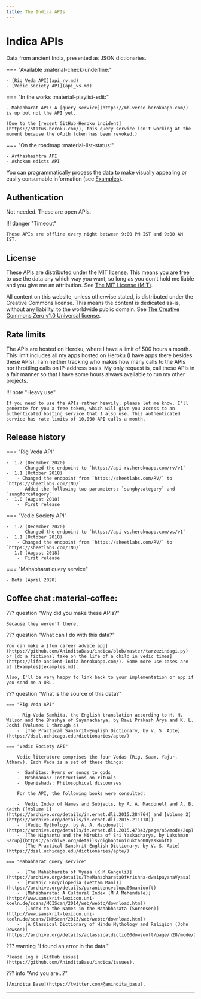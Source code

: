 ```yaml
---
title: The Indica APIs
---
```


# Indica APIs

Data from ancient India, presented as JSON dictionaries.

=== "Available :material-check-underline:"

    - [Rig Veda API](api_rv.md)
	- [Vedic Society API](api_vs.md)

=== "In the works :material-playlist-edit:"

    - Mahabharat API: A [query service](https://mb-verse.herokuapp.com/) is up but not the API yet.
	
	(Due to the [recent GitHub-Heroku incident](https://status.heroku.com/), this query service isn't working at the moment because the oAuth token has been revoked.)

=== "On the roadmap :material-list-status:"

    - Arthashashtra API
	- Ashokan edicts API

You can programmatically process the data to make visually appealing or easily consumable information (see [Examples](examples.md)).

## Authentication

Not needed. These are open APIs.

!!! danger "Timeout"

    These APIs are offline every night between 9:00 PM IST and 9:00 AM IST.

## License

These APIs are distributed under the MIT license. This means you are free to use the data any which way you want, so long as you don't hold me liable and you give me an attribution. See [The MIT License (MIT)](https://opensource.org/licenses/MIT).

All content on this website, unless otherwise stated, is distributed under the Creative Commons license. This means the content is dedicated as-is, without any liability. to the worldwide public domain. See [The Creative Commons Zero v1.0 Universal license](https://wiki.creativecommons.org/wiki/CC0_FAQ).

## Rate limits

The APIs are hosted on Heroku, where I have a limit of 500 hours a month. This limit includes all my apps hosted on Heroku (I have apps there besides these APIs). I am neither tracking who makes how many calls to the APIs nor throttling calls on IP-address basis. My only request is, call these APIs in a fair manner so that I have some hours always available to run my other projects.

!!! note "Heavy use"

    If you need to use the APIs rather heavily, please let me know. I'll generate for you a free token, which will give you access to an authenticated hosting service that I also use. This authenticated service has rate limits of 10,000 API calls a month.

## Release history

=== "Rig Veda API"

    -  1.2 (December 2020)
	    -  Changed the endpoint to `https://api-rv.herokuapp.com/rv/v1`
	-  1.1 (October 2018)
	    - Changed the endpoint from `https://sheetlabs.com/RV/` to `https://sheetlabs.com/IND/`
		-  Added the following two parameters: `sungbycategory` and `sungforcategory`
	-  1.0 (August 2018)
	    -  First release

=== "Vedic Society API"

    -  1.2 (December 2020)
	    -  Changed the endpoint to `https://api-vs.herokuapp.com/vs/v1`
	-  1.1 (October 2018)
	    - Changed the endpoint from `https://sheetlabs.com/RV/` to `https://sheetlabs.com/IND/`
	-  1.0 (August 2018)
	    -  First release

=== "Mahabharat query service"

    - Beta (April 2020)

## Coffee chat :material-coffee:

??? question "Why did you make these APIs?"

    Because they weren't there.

??? question "What can I do with this data?"

    You can make a [fun career advice app](https://github.com/AninditaBasu/indica/blob/master/tarzezindagi.py) or [do a fictional take on the life of a child in vedic times](https://life-ancient-india.herokuapp.com/). Some more use cases are at [Examples](examples.md).

    Also, I'll be very happy to link back to your implementation or app if you send me a URL.

??? question "What is the source of this data?"

    === "Rig Veda API"

        - Rig Veda Samhita, the English translation according to H. H. Wilson and the Bhashya of Sayanacharya, by Ravi Prakash Arya and K. L. Joshi (Volumes 1 through 4)
		-  [The Practical Sanskrit-English Dictionary, by V. S. Apte](https://dsal.uchicago.edu/dictionaries/apte/)

    === "Vedic Society API"
	
	    Vedic literature comprises the four Vedas (Rig, Saam, Yajur, Atharv). Each Veda is a set of these things:

	    -  Samhitas: Hymns or songs to gods
	    -  Brahmanas: Instructions on rituals
	    -  Upanishads: Philosophical discourses
	
	    For the API, the following books were consulted:
	
	    -  Vedic Index of Names and Subjects, by A. A. Macdonell and A. B. Keith ([Volume 1](https://archive.org/details/in.ernet.dli.2015.284764) and [Volume 2](https://archive.org/details/in.ernet.dli.2015.211118))
	    -  [Vedic Mythology, by A. A. Macdonell](https://archive.org/details/in.ernet.dli.2015.47343/page/n5/mode/2up)
	    -  [The Nighantu and the Nirukta of Sri Yaskacharya, by Lakshman Sarup](https://archive.org/details/nighantuniruktao00yaskuoft)
	    -  [The Practical Sanskrit-English Dictionary, by V. S. Apte](https://dsal.uchicago.edu/dictionaries/apte/)

    === "Mahabharat query service"
	
	    -  [The Mahabharata of Vyasa (K M Ganguli)](https://archive.org/details/TheMahabharataOfKrishna-dwaipayanaVyasa)
	    -  [Puranic Encyclopedia (Vettam Mani)](https://archive.org/details/puranicencyclopa00maniuoft)
	    -  [Mahabharata: A Cultural Index (M A Mehendale)](http://www.sanskrit-lexicon.uni-koeln.de/scans/MCIScan/2014/web/webtc/download.html)
	    -  [Index to the Names in the Mahabharata (Sorensen)](http://www.sanskrit-lexicon.uni-koeln.de/scans/INMScan/2013/web/webtc/download.html)
	    -  [A Classical Dictionary of Hindu Mythology and Religion (John Dowson)](https://archive.org/details/aclassicaldictio00dowsuoft/page/n28/mode/2up)
		
??? warning "I found an error in the data."

    Please log a [GitHub issue](https://github.com/AninditaBasu/indica/issues).

??? info "And you are...?"

    [Anindita Basu](https://twitter.com/@anindita_basu).

<hr/>

<a href="https://whimsy.myinstamojo.com/product/480613/coffee-ddbc0/" data-store-name="whimsy" data-domain="https://whimsy.myinstamojo.com" data-id="480613" rel="im-new-checkout" data-text="Like this API? Buy me a coffee." data-css-style="background:#1273de; color:#ffffff; width:300px; border-radius:30px" data-layout="vertical"></a>
<script src="https://manage.instamojo.com/assets/js/pay_button/button.min.js"></script>